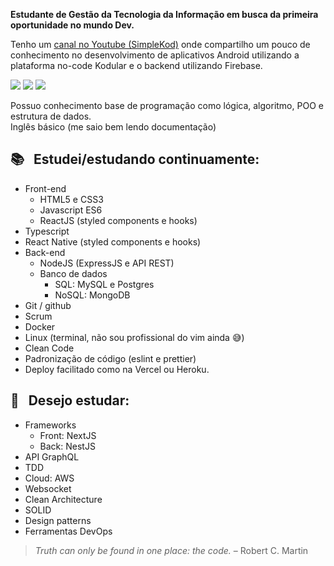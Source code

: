 **Estudante de Gestão da Tecnologia da Informação em busca da primeira oportunidade no mundo Dev.**

Tenho um [canal no Youtube (SimpleKod)](https://www.youtube.com/c/simplekod) onde compartilho um pouco de conhecimento no desenvolvimento de aplicativos Android utilizando a plataforma no-code Kodular e o backend utilizando Firebase.

<a href="https://www.linkedin.com/in/edmilson-torres"><img src="https://img.shields.io/badge/-Edmilson Torres-0077B5?style=flat-square&logo=Linkedin&logoColor=white"/></a>
<a href="mailto:edmilson.torres@gmail.com"><img src="https://img.shields.io/badge/-edmilson.torres@gmail.com-D14836?style=flat-square&logo=Gmail&logoColor=white"/></a>
<a href="https://www.youtube.com/c/simplekod"><img src="https://img.shields.io/badge/-SimpleKod-D62422?style=flat-square&labelColor=D62422&logo=youtube&logoColor=white"/></a>

Possuo conhecimento base de programação como lógica, algoritmo, POO e estrutura de dados.  
Inglês básico (me saio bem lendo documentação)  

## :books: &nbsp; Estudei/estudando continuamente:
- Front-end
  - HTML5 e CSS3
  - Javascript ES6 
  - ReactJS (styled components e hooks)
- Typescript
- React Native (styled components e hooks)
- Back-end
  - NodeJS (ExpressJS e API REST)
  - Banco de dados  
    - SQL: MySQL e Postgres 
    - NoSQL: MongoDB 
- Git / github 
- Scrum  
- Docker  
- Linux (terminal, não sou profissional do vim ainda :sweat_smile:)
- Clean Code 
- Padronização de código (eslint e prettier)
- Deploy facilitado como na Vercel ou Heroku.

## :bookmark_tabs: &nbsp; Desejo estudar:
- Frameworks
  - Front: NextJS
  - Back: NestJS
- API GraphQL
- TDD
- Cloud: AWS
- Websocket
- Clean Architecture
- SOLID
- Design patterns
- Ferramentas DevOps

> _Truth can only be found in one place: the code._ – Robert C. Martin
